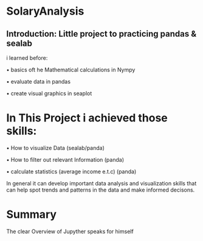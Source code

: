 # SolaryAnalysis

## Introduction:  Little project to practicing pandas & sealab

i learned before:

•	basics oft he Mathematical calculations in Nympy

•	evaluate data in pandas	

•	create  visual  graphics in seaplot

# In This Project i achieved those skills:

•	How to visualize Data (sealab/panda)

•	How to filter out relevant Information (panda)

•	calculate statistics (average income e.t.c) (panda)

In general it can develop important data analysis and visualization skills that can help spot trends and patterns in the data and make informed decisons.


# Summary

The clear Overview of Jupyther speaks for himself
